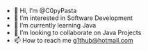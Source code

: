 - 👋 Hi, I’m @C0pyPasta
- 👀 I’m interested in Software Development
- 🌱 I’m currently learning Java
- 💞️ I’m looking to collaborate on Java Projects
- 📫 How to reach me g1thub@hotmail.com

<!---
C0pyPasta/C0pyPasta is a ✨ special ✨ repository because its `README.md` (this file) appears on your GitHub profile.
You can click the Preview link to take a look at your changes.
--->
